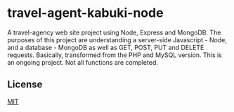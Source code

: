 # travel-agent-kabuki-node
A travel-agency web site project using Node, Express and MongoDB. The purposes of this project are understanding a server-side Javascript - Node, and a database - MongoDB as well as GET, POST, PUT and DELETE requests. Basically, transformed from the PHP and MySQL version.
This is an ongoing project. Not all functions are completed.

## License
[MIT](https://choosealicense.com/licenses/mit/)
